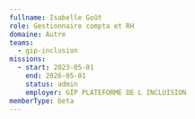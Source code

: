 ```yaml
---
fullname: Isabelle Goût
role: Gestionnaire compta et RH
domaine: Autre
teams:
  - gip-inclusion
missions:
  - start: 2023-05-01
    end: 2026-05-01
    status: admin
    employer: GIP PLATEFORME DE L INCLUISION
memberType: beta
---
```

